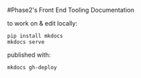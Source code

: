 #Phase2's Front End Tooling Documentation

to work on & edit locally:

    pip install mkdocs
    mkdocs serve

published with:

    mkdocs gh-deploy